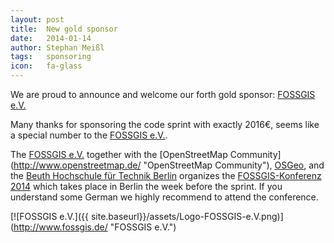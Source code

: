 ```yaml
---
layout: post
title:  New gold sponsor
date:   2014-01-14
author: Stephan Meißl
tags:   sponsoring
icon:   fa-glass
---
```


We are proud to announce and welcome our forth gold sponsor: [FOSSGIS 
e.V.](http://www.fossgis.de/ "FOSSGIS e.V.")

Many thanks for sponsoring the code sprint with exactly <i class="fa 
fa-money"></i> 2016€, seems like a special number to the [FOSSGIS 
e.V.](http://www.fossgis.de/ "FOSSGIS e.V.").

<i class="fa fa-calendar"></i> The [FOSSGIS e.V.](http://www.fossgis.de/ 
"FOSSGIS e.V.") together with the [OpenStreetMap Community]
(http://www.openstreetmap.de/ "OpenStreetMap Community"), 
[OSGeo](http://www.osgeo.org/ "OSGeo"), and the [Beuth Hochschule für 
Technik Berlin](http://www.beuth-hochschule.de/ "Beuth Hochschule für 
Technik Berlin") organizes the [FOSSGIS-Konferenz 
2014](http://www.fossgis.de/konferenz/2014/ "FOSSGIS-Konferenz 2014") which 
takes place in Berlin the week before the sprint. If you understand some 
German we highly recommend to attend the conference.

[![FOSSGIS e.V.]({{ site.baseurl}}/assets/Logo-FOSSGIS-e.V.png)]
(http://www.fossgis.de/ "FOSSGIS e.V.")
